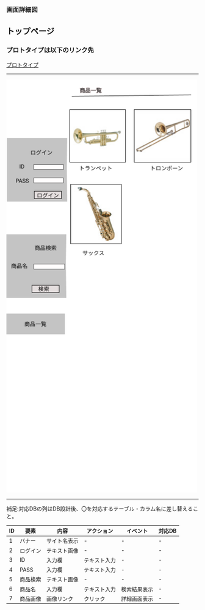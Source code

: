 ### 画面詳細図
## トップページ
### プロトタイプは以下のリンク先
[プロトタイプ](https://www.figma.com/file/2G5Z0bVzOBsh0fxuAMleI2/Untitled?node-id=0%3A1)
*****
<img src="../img/toppage.png" width="500">

*****
補足:対応DBの列はDB設計後、〇を対応するテーブル・カラム名に差し替えること。

| ID | 要素 | 内容 | アクション | イベント | 対応DB |
|----|------|------|-----------|-----------|--------|
|1   |バナー|サイト名表示|-    |-          |-        |
|2   |ログイン|テキスト画像|-   |-         |-        |
|3   |ID    |入力欄 |テキスト入力|-        |-        |
|4   |PASS  |入力欄 |テキスト入力|-        |-        |
|5   |商品検索|テキスト画像|-    |-        |-        |
|6   |商品名|入力欄 |テキスト入力|検索結果表示|-      |
|7   |商品画像|画像リンク|クリック|詳細画面表示|-     |
